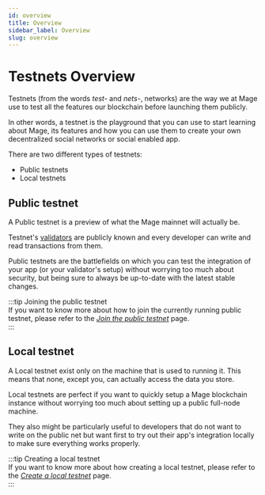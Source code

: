 ```yaml
---
id: overview
title: Overview
sidebar_label: Overview
slug: overview
---
```


# Testnets Overview
Testnets (from the words _test-_ and _nets-_, networks) are the way we at Mage use to test all the features our blockchain before launching them publicly. 

In other words, a testnet is the playground that you can use to start learning about Mage, its features and how you can use them to create your own decentralized social networks or social enabled app. 

There are two different types of testnets: 

- Public testnets
- Local testnets

## Public testnet 
A Public testnet is a preview of what the Mage mainnet will actually be. 

Testnet's [validators](../04-validators/01-overview.md) are publicly known and every developer can write and read transactions from them. 

Public testnets are the battlefields on which you can test the integration of your app (or your validator's setup) without worrying too much about security, but being sure to always be up-to-date with the latest stable changes.

:::tip Joining the public testnet  
If you want to know more about how to join the currently running public testnet, please refer to the [_Join the public testnet_](04-join-public/01-setup.md) page.  
:::     

## Local testnet 
A Local testnet exist only on the machine that is used to running it. This means that none, except you, can actually access the data you store. 

Local testnets are perfect if you want to quickly setup a Mage blockchain instance without worrying too much about setting up a public full-node machine. 

They also might be particularly useful to developers that do not want to write on the public net but want first to try out their app's integration locally to make sure everything works properly. 

:::tip Creating a local testnet  
If you want to know more about how creating a local testnet, please refer to the [_Create a local testnet_](03-create-local.md) page.  
::: 

